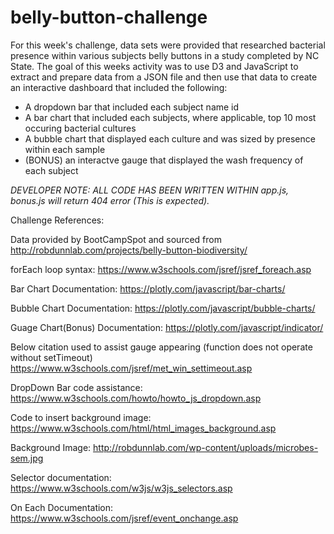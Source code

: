 # belly-button-challenge

For this week's challenge, data sets were provided that researched bacterial presence within various subjects belly buttons in a study
completed by NC State. The goal of this weeks activity was to use D3 and JavaScript to extract and prepare data from a JSON file and
then use that data to create an interactive dashboard that included the following:
- A dropdown bar that included each subject name id
- A bar chart that included each subjects, where applicable, top 10 most occuring bacterial cultures
- A bubble chart that displayed each culture and was sized by presence within each sample
- (BONUS) an interactve gauge that displayed the wash frequency of each subject

*DEVELOPER NOTE: ALL CODE HAS BEEN WRITTEN WITHIN app.js, bonus.js will return 404 error (This is expected).*

Challenge References:

Data provided by BootCampSpot and sourced from http://robdunnlab.com/projects/belly-button-biodiversity/

forEach loop syntax:
https://www.w3schools.com/jsref/jsref_foreach.asp

Bar Chart Documentation:
https://plotly.com/javascript/bar-charts/

Bubble Chart Documentation:
https://plotly.com/javascript/bubble-charts/

Guage Chart(Bonus) Documentation:
https://plotly.com/javascript/indicator/

Below citation used to assist gauge appearing (function does not operate without setTimeout)
https://www.w3schools.com/jsref/met_win_settimeout.asp

DropDown Bar code assistance:
https://www.w3schools.com/howto/howto_js_dropdown.asp

Code to insert background image:
https://www.w3schools.com/html/html_images_background.asp

Background Image:
http://robdunnlab.com/wp-content/uploads/microbes-sem.jpg

Selector documentation:
https://www.w3schools.com/w3js/w3js_selectors.asp

On Each Documentation:
https://www.w3schools.com/jsref/event_onchange.asp
